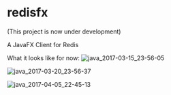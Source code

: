 # redisfx

(This project is now under development)

A JavaFX Client for Redis

What it looks like for now:
![java_2017-03-15_23-56-05](https://cloud.githubusercontent.com/assets/900606/23957984/b3a30cd8-09db-11e7-8c23-eed5c2d850ba.png)

![java_2017-03-20_23-56-37](https://cloud.githubusercontent.com/assets/900606/24108669/3c0e37d2-0dc9-11e7-8b1b-029b7728bc9b.png)

![java_2017-04-05_22-45-13](https://cloud.githubusercontent.com/assets/900606/24711118/9ca2af3a-1a51-11e7-868a-ca1278d04c3f.png)
